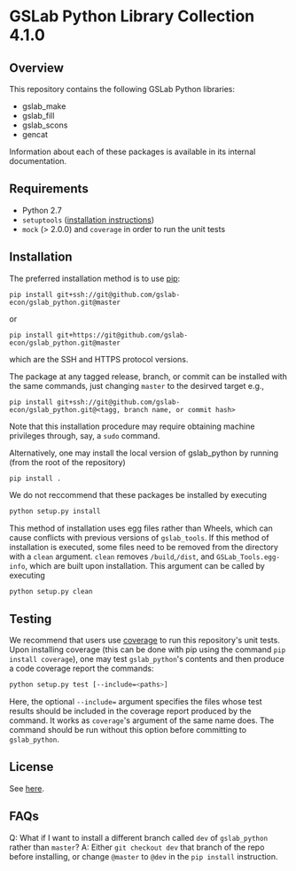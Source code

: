 # GSLab Python Library Collection 4.1.0

Overview
--------
This repository contains the following GSLab Python libraries:
 - gslab_make
 - gslab_fill  
 - gslab_scons
 - gencat

Information about each of these packages is available in its internal documentation. 

Requirements
------------
- Python 2.7 
- `setuptools` ([installation instructions](https://packaging.python.org/installing/))
- `mock` (> 2.0.0) and `coverage` in order to run the unit tests 

Installation
------------

The preferred installation method is to use [pip](https://pypi.python.org/pypi/pip):
```
pip install git+ssh://git@github.com/gslab-econ/gslab_python.git@master
```
or
```
pip install git+https://git@github.com/gslab-econ/gslab_python.git@master
```
which are the SSH and HTTPS protocol versions.

The package at any tagged release, branch, or commit can be installed with the same commands, just changing `master` to the desirved target e.g., 
```
pip install git+ssh://git@github.com/gslab-econ/gslab_python.git@<tagg, branch name, or commit hash>
```


Note that this installation procedure may require obtaining machine privileges through,
say, a `sudo` command.


Alternatively, one may install the local version of gslab_python by running (from the root of the repository)

```
pip install .
```

We do not reccommend that these packages be installed by executing
```bash
python setup.py install
```
This method of installation uses egg files rather than Wheels, which can cause conflicts with previous versions of `gslab_tools`. If this method of installation is executed, some files need to be removed from the directory with a `clean` argument. `clean` removes `/build`,`/dist`, and `GSLab_Tools.egg-info`, which are built upon installation. This argument can be called by executing 

```bash
python setup.py clean
```


Testing
-------

We recommend that users use [coverage](https://pypi.python.org/pypi/coverage/) 
to run this repository's unit tests. Upon installing coverage (this can be done with
pip using the command `pip install coverage`), one may test `gslab_python`'s contents
and then produce a code coverage report the commands:

```bash
python setup.py test [--include=<paths>]
```

Here, the optional `--include=` argument specifies the files whose test results
should be included in the coverage report produced by the command. 
It works as `coverage`'s argument of the same name does. The command should be
run without this option before committing to `gslab_python`.


License
-------
See [here](https://github.com/gslab-econ/gslab_python/blob/master/LICENSE.txt).

FAQs
-------

Q: What if I want to install a different branch called `dev` of `gslab_python` rather than `master`?
A: Either `git checkout dev` that branch of the repo before installing, or change `@master` to `@dev` in the `pip install` instruction.

